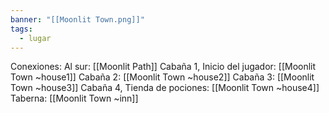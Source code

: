 ```yaml
---
banner: "[[Moonlit Town.png]]"
tags:
  - lugar
---
```


Conexiones:
Al sur: [[Moonlit Path]]
Cabaña 1, Inicio del jugador: [[Moonlit Town ~house1]]
Cabaña 2: [[Moonlit Town ~house2]]
Cabaña 3: [[Moonlit Town ~house3]]
Cabaña 4, Tienda de pociones: [[Moonlit Town ~house4]]
Taberna: [[Moonlit Town ~inn]]